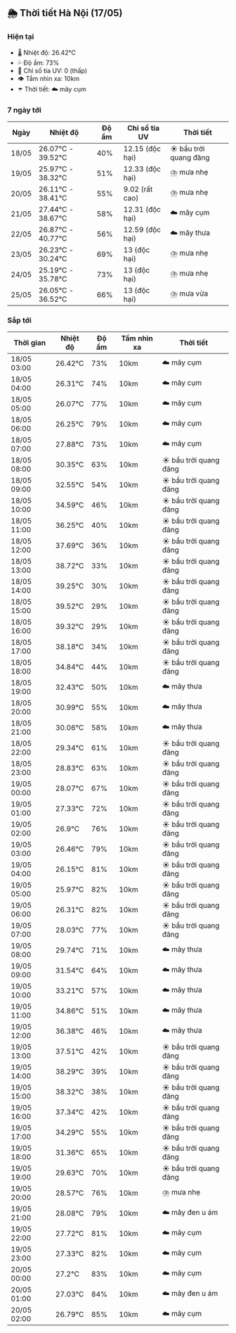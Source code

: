 ## 🌦️ Thời tiết Hà Nội (17/05)

### Hiện tại

- 🌡️ Nhiệt độ: 26.42℃
- 💦 Độ ẩm: 73%
- 🌟 Chỉ số tia UV: 0 (thấp)
- 👁️ Tầm nhìn xa: 10km
- ☂️ Thời tiết: ☁️ mây cụm

### 7 ngày tới

| Ngày | Nhiệt độ | Độ ẩm | Chỉ số tia UV | Thời tiết |
| --- | --- | --- | --- | --- |
| 18/05 | 26.07℃ - 39.52℃ | 40% | 12.15 (độc hại) | ☀️ bầu trời quang đãng |
| 19/05 | 25.97℃ - 38.32℃ | 51% | 12.33 (độc hại) | ⛈️ mưa nhẹ |
| 20/05 | 26.11℃ - 38.41℃ | 55% | 9.02 (rất cao) | ⛈️ mưa nhẹ |
| 21/05 | 27.44℃ - 38.67℃ | 58% | 12.31 (độc hại) | ☁️ mây cụm |
| 22/05 | 26.87℃ - 40.77℃ | 56% | 12.59 (độc hại) | ☁️ mây thưa |
| 23/05 | 26.23℃ - 30.24℃ | 69% | 13 (độc hại) | ⛈️ mưa nhẹ |
| 24/05 | 25.19℃ - 35.78℃ | 73% | 13 (độc hại) | ⛈️ mưa nhẹ |
| 25/05 | 26.05℃ - 36.52℃ | 66% | 13 (độc hại) | ⛈️ mưa vừa |

### Sắp tới

| Thời gian | Nhiệt độ | Độ ẩm | Tầm nhìn xa | Thời tiết |
| --- | --- | --- | --- | --- |
| 18/05 03:00 | 26.42℃ | 73% | 10km | ☁️ mây cụm |
| 18/05 04:00 | 26.31℃ | 74% | 10km | ☁️ mây cụm |
| 18/05 05:00 | 26.07℃ | 77% | 10km | ☁️ mây cụm |
| 18/05 06:00 | 26.25℃ | 79% | 10km | ☁️ mây cụm |
| 18/05 07:00 | 27.88℃ | 73% | 10km | ☁️ mây cụm |
| 18/05 08:00 | 30.35℃ | 63% | 10km | ☀️ bầu trời quang đãng |
| 18/05 09:00 | 32.55℃ | 54% | 10km | ☀️ bầu trời quang đãng |
| 18/05 10:00 | 34.59℃ | 46% | 10km | ☀️ bầu trời quang đãng |
| 18/05 11:00 | 36.25℃ | 40% | 10km | ☀️ bầu trời quang đãng |
| 18/05 12:00 | 37.69℃ | 36% | 10km | ☀️ bầu trời quang đãng |
| 18/05 13:00 | 38.72℃ | 33% | 10km | ☀️ bầu trời quang đãng |
| 18/05 14:00 | 39.25℃ | 30% | 10km | ☀️ bầu trời quang đãng |
| 18/05 15:00 | 39.52℃ | 29% | 10km | ☀️ bầu trời quang đãng |
| 18/05 16:00 | 39.32℃ | 29% | 10km | ☀️ bầu trời quang đãng |
| 18/05 17:00 | 38.18℃ | 34% | 10km | ☀️ bầu trời quang đãng |
| 18/05 18:00 | 34.84℃ | 44% | 10km | ☀️ bầu trời quang đãng |
| 18/05 19:00 | 32.43℃ | 50% | 10km | ☁️ mây thưa |
| 18/05 20:00 | 30.99℃ | 55% | 10km | ☁️ mây thưa |
| 18/05 21:00 | 30.06℃ | 58% | 10km | ☁️ mây thưa |
| 18/05 22:00 | 29.34℃ | 61% | 10km | ☀️ bầu trời quang đãng |
| 18/05 23:00 | 28.83℃ | 63% | 10km | ☀️ bầu trời quang đãng |
| 19/05 00:00 | 28.07℃ | 67% | 10km | ☀️ bầu trời quang đãng |
| 19/05 01:00 | 27.33℃ | 72% | 10km | ☀️ bầu trời quang đãng |
| 19/05 02:00 | 26.9℃ | 76% | 10km | ☀️ bầu trời quang đãng |
| 19/05 03:00 | 26.46℃ | 79% | 10km | ☀️ bầu trời quang đãng |
| 19/05 04:00 | 26.15℃ | 81% | 10km | ☀️ bầu trời quang đãng |
| 19/05 05:00 | 25.97℃ | 82% | 10km | ☀️ bầu trời quang đãng |
| 19/05 06:00 | 26.31℃ | 82% | 10km | ☀️ bầu trời quang đãng |
| 19/05 07:00 | 28.03℃ | 77% | 10km | ☀️ bầu trời quang đãng |
| 19/05 08:00 | 29.74℃ | 71% | 10km | ☁️ mây thưa |
| 19/05 09:00 | 31.54℃ | 64% | 10km | ☁️ mây thưa |
| 19/05 10:00 | 33.21℃ | 57% | 10km | ☁️ mây thưa |
| 19/05 11:00 | 34.86℃ | 51% | 10km | ☁️ mây thưa |
| 19/05 12:00 | 36.38℃ | 46% | 10km | ☁️ mây thưa |
| 19/05 13:00 | 37.51℃ | 42% | 10km | ☀️ bầu trời quang đãng |
| 19/05 14:00 | 38.29℃ | 39% | 10km | ☀️ bầu trời quang đãng |
| 19/05 15:00 | 38.32℃ | 38% | 10km | ☀️ bầu trời quang đãng |
| 19/05 16:00 | 37.34℃ | 42% | 10km | ☀️ bầu trời quang đãng |
| 19/05 17:00 | 34.29℃ | 55% | 10km | ☀️ bầu trời quang đãng |
| 19/05 18:00 | 31.36℃ | 65% | 10km | ☀️ bầu trời quang đãng |
| 19/05 19:00 | 29.63℃ | 70% | 10km | ☀️ bầu trời quang đãng |
| 19/05 20:00 | 28.57℃ | 76% | 10km | ⛈️ mưa nhẹ |
| 19/05 21:00 | 28.08℃ | 79% | 10km | ☁️ mây đen u ám |
| 19/05 22:00 | 27.72℃ | 81% | 10km | ☁️ mây cụm |
| 19/05 23:00 | 27.33℃ | 82% | 10km | ☁️ mây cụm |
| 20/05 00:00 | 27.2℃ | 83% | 10km | ☁️ mây cụm |
| 20/05 01:00 | 27.03℃ | 84% | 10km | ☁️ mây đen u ám |
| 20/05 02:00 | 26.79℃ | 85% | 10km | ☁️ mây cụm |
